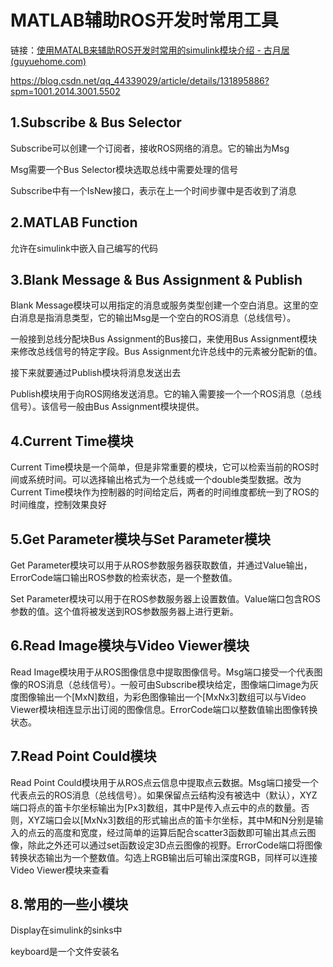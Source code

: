 # MATLAB辅助ROS开发时常用工具

链接：[使用MATALB来辅助ROS开发时常用的simulink模块介绍 - 古月居 (guyuehome.com)](http://www.guyuehome.com/36019)

https://blog.csdn.net/qq_44339029/article/details/131895886?spm=1001.2014.3001.5502

## 1.Subscribe & Bus Selector

Subscribe可以创建一个订阅者，接收ROS网络的消息。它的输出为Msg

Msg需要一个Bus Selector模块选取总线中需要处理的信号

Subscribe中有一个IsNew接口，表示在上一个时间步骤中是否收到了消息



## 2.MATLAB Function

允许在simulink中嵌入自己编写的代码



## 3.Blank Message & Bus Assignment & Publish

Blank Message模块可以用指定的消息或服务类型创建一个空白消息。这里的空白消息是指消息类型，它的输出Msg是一个空白的ROS消息（总线信号）。

一般接到总线分配块Bus Assignment的Bus接口，来使用Bus Assignment模块来修改总线信号的特定字段。Bus Assignment允许总线中的元素被分配新的值。

接下来就要通过Publish模块将消息发送出去

 Publish模块用于向ROS网络发送消息。它的输入需要接一个一个ROS消息（总线信号）。该信号一般由Bus Assignment模块提供。



## 4.Current Time模块

Current Time模块是一个简单，但是非常重要的模块，它可以检索当前的ROS时间或系统时间。可以选择输出格式为一个总线或一个double类型数据。改为Current Time模块作为控制器的时间给定后，两者的时间维度都统一到了ROS的时间维度，控制效果良好





## 5.Get Parameter模块与Set Parameter模块

 Get Parameter模块可以用于从ROS参数服务器获取数值，并通过Value输出，ErrorCode端口输出ROS参数的检索状态，是一个整数值。

Set Parameter模块可以用于在ROS参数服务器上设置数值。Value端口包含ROS参数的值。这个值将被发送到ROS参数服务器上进行更新。



##  6.Read Image模块与Video Viewer模块

 Read Image模块用于从ROS图像信息中提取图像信号。Msg端口接受一个代表图像的ROS消息（总线信号）。一般可由Subscribe模块给定，图像端口image为灰度图像输出一个[MxN]数组，为彩色图像输出一个[MxNx3]数组可以与Video Viewer模块相连显示出订阅的图像信息。ErrorCode端口以整数值输出图像转换状态。



## 7.Read Point Could模块

Read Point Could模块用于从ROS点云信息中提取点云数据。Msg端口接受一个代表点云的ROS消息（总线信号）。如果保留点云结构没有被选中（默认），XYZ端口将点的笛卡尔坐标输出为[Px3]数组，其中P是传入点云中的点的数量。否则，XYZ端口会以[MxNx3]数组的形式输出点的笛卡尔坐标，其中M和N分别是输入的点云的高度和宽度，经过简单的运算后配合scatter3函数即可输出其点云图像，除此之外还可以通过set函数设定3D点云图像的视野。ErrorCode端口将图像转换状态输出为一个整数值。勾选上RGB输出后可输出深度RGB，同样可以连接Video Viewer模块来查看





## 8.常用的一些小模块

Display在simulink的sinks中

keyboard是一个文件安装名

